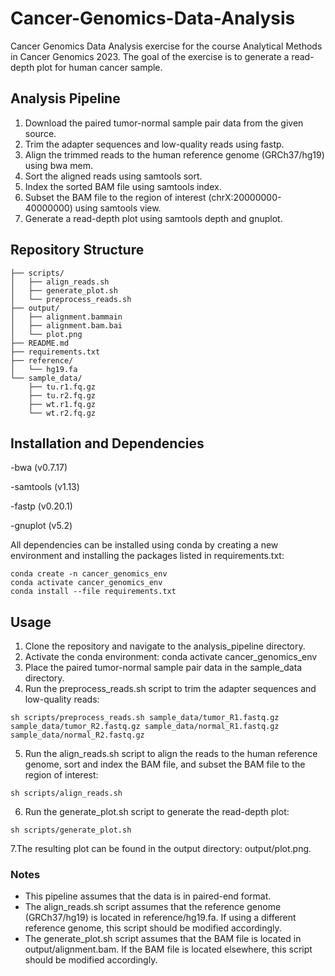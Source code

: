# Cancer-Genomics-Data-Analysis
Cancer Genomics Data Analysis exercise for the course Analytical Methods in Cancer Genomics 2023. The goal of the exercise is to generate a read-depth plot for human cancer sample.

## Analysis Pipeline
1. Download the paired tumor-normal sample pair data from the given source.
2. Trim the adapter sequences and low-quality reads using fastp.
3. Align the trimmed reads to the human reference genome (GRCh37/hg19) using bwa mem.
4. Sort the aligned reads using samtools sort.
5. Index the sorted BAM file using samtools index.
6. Subset the BAM file to the region of interest (chrX:20000000-40000000) using samtools view.
7. Generate a read-depth plot using samtools depth and gnuplot.

## Repository Structure
```
├── scripts/
│   ├── align_reads.sh
│   ├── generate_plot.sh
│   └── preprocess_reads.sh
├── output/
│   ├── alignment.bammain
│   ├── alignment.bam.bai
│   └── plot.png
├── README.md
├── requirements.txt
├── reference/
│   └── hg19.fa
└── sample_data/
    ├── tu.r1.fq.gz
    ├── tu.r2.fq.gz
    ├── wt.r1.fq.gz
    └── wt.r2.fq.gz
```

## Installation and Dependencies

-bwa (v0.7.17)

-samtools (v1.13)

-fastp (v0.20.1)

-gnuplot (v5.2)

All dependencies can be installed using conda by creating a new environment and installing the packages listed in requirements.txt:

```
conda create -n cancer_genomics_env
conda activate cancer_genomics_env
conda install --file requirements.txt
```

## Usage
1. Clone the repository and navigate to the analysis_pipeline directory.
2. Activate the conda environment: conda activate cancer_genomics_env
3. Place the paired tumor-normal sample pair data in the sample_data directory.
4. Run the preprocess_reads.sh script to trim the adapter sequences and low-quality reads:
```
sh scripts/preprocess_reads.sh sample_data/tumor_R1.fastq.gz sample_data/tumor_R2.fastq.gz sample_data/normal_R1.fastq.gz sample_data/normal_R2.fastq.gz
```
5. Run the align_reads.sh script to align the reads to the human reference genome, sort and index the BAM file, and subset the BAM file to the region of interest:
```
sh scripts/align_reads.sh
```
6. Run the generate_plot.sh script to generate the read-depth plot:
```
sh scripts/generate_plot.sh
```
7.The resulting plot can be found in the output directory: output/plot.png.

### Notes
- This pipeline assumes that the data is in paired-end format.
- The align_reads.sh script assumes that the reference genome (GRCh37/hg19) is located in reference/hg19.fa. If using a different reference genome, this script should be modified accordingly.
- The generate_plot.sh script assumes that the BAM file is located in output/alignment.bam. If the BAM file is located elsewhere, this script should be modified accordingly.